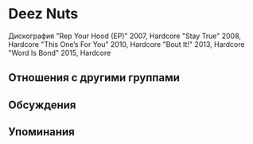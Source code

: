 # Deez Nuts

Дискография
"Rep Your Hood (EP)" 2007, Hardcore
"Stay True" 2008, Hardcore
"This One’s For You" 2010, Hardcore
"Bout It!" 2013, Hardcore
"Word Is Bond" 2015, Hardcore

## Отношения с другими группами


## Обсуждения


## Упоминания


